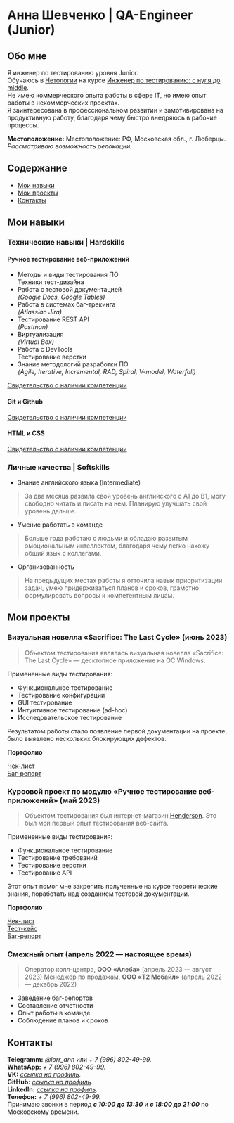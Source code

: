 # Анна Шевченко | QA-Engineer (Junior)
## Обо мне
Я инженер по тестированию уровня Junior. <br>
Обучаюсь в [Нетологии](https://netology.ru/) на курсе [Инженер по тестированию: с нуля до middle](https://netology.ru/programs/qa-middle?recommended_by=instant_search). <br>
Не имею коммерческого опыта работы в сфере IT, но имею опыт работы в некоммерческих проектах. <br>
Я заинтересована в профессиональном развитии и замотивирована на продуктивную работу, благодаря чему быстро внедряюсь в рабочие процессы.

**Местоположение:** Местоположение: РФ, Московская обл., г. Люберцы.
*Рассматриваю возможность релокации.*
## Содержание
* [Мои навыки](#мои-навыки)
* [Мои проекты](#мои-проекты)
* [Контакты](#контакты)
## Мои навыки

### Технические навыки | Hardskills
#### Ручное тестирование веб-приложений

* Методы и виды тестирования ПО <br> Техники тест-дизайна
* Работа с тестовой документацией <br> *(Google Docs, Google Tables)*
* Работа в системах баг-трекинга <br> *(Atlassian Jira)*
* Тестирование REST API <br> *(Postman)*
* Виртуализация <br> *(Virtual Box)*
* Работа с DevTools <br> Тестирование верстки 
* Знание методологий разработки ПО <br> *(Agile, Iterative, Incremental, RAD, Spiral, V-model, Waterfall)*

[Свидетельство о наличии компетенции](https://netology.ru/backend/api/user/programs/37617/pdf_certificate)

#### Git и Github

[Свидетельство о наличии компетенции](https://netology.ru/backend/api/user/programs/37337/pdf_certificate)

#### HTML и CSS

[Свидетельство о наличии компетенции](https://netology.ru/backend/api/user/programs/27205/pdf_certificate)


### Личные качества | Softskills
* Знание английского языка (Intermediate)
 > За два месяца развила свой уровень английского с A1 до B1, могу свободно читать и писать на нем. Планирую улучшать свой уровень дальше.

* Умение работать в команде
 > Больше года работаю с людьми и обладаю развитым эмоциональным интеллектом, благодаря чему легко нахожу общий язык с коллегами.

* Организованность
 > На предыдущих местах работы я отточила навык приоритизации задач, умею придерживаться планов и сроков, грамотно формулировать вопросы к компетентным лицам.

## Мои проекты
### Визуальная новелла «Sacrifice: The Last Cycle» (июнь 2023) <br>
  > Объектом тестирования являлась визуальная новелла «Sacrifice: The Last Cycle» — десктопное приложение на ОС Windows. 
  
  Примененные виды тестирования:
  * Функциональное тестирование
  * Тестирование конфигурации
  * GUI тестирование
  * Интуитивное тестирование (ad-hoc)
  * Исследовательское тестирование<br>

  Результатом работы стало появление первой документации на проекте, было выявлено нескольких блокирующих дефектов. <br>

**Портфолио**

  [Чек-лист](https://docs.google.com/spreadsheets/d/1ctDB8YPZ3Ar0Z4YSz0lxeBCN06-Jo3cBEqoeDsZZ1qA/edit?usp=sharing) <br>
  [Баг-репорт](https://docs.google.com/spreadsheets/d/15NEsmxuBxLthXDOqRtQqlgkeZgx5rw1qbCGD9b_Ef9k/edit?usp=sharing)

### Курсовой проект по модулю «Ручное тестирование веб-приложений» (май 2023)<br>
   > Объектом тестирования был интернет-магазин [Henderson](https://henderson.ru/). Это был мой первый опыт тестирования веб-сайта.

   Примененные виды тестирования:
   * Функциональное тестирование
   * Тестирование требований
   * Тестирование верстки
   * Тестирование API

  Этот опыт помог мне закрепить полученные на курсе теоретические знания, поработать над созданием тестовой документации. <br>

**Портфолио**

  [Чек-лист](https://docs.google.com/spreadsheets/d/1Ip0iSqM5D5_-gDQuOXpIcUAPnNBhcMkH1rzSONSM35k/edit?usp=sharing) <br>
  [Тест-кейс](https://docs.google.com/spreadsheets/d/1ggIAGtS9OObRawDaS-LGVJs6-1r7BOZSRRrRTSwpZWU/edit?usp=sharing) <br>
  [Баг-репорт](https://docs.google.com/spreadsheets/d/1a_w0qCcqWr3G6zR-n9Q_bcFPm4DOyD9063KjDZCXJn0/edit?usp=sharing)

### Смежный опыт (апрель 2022 — настоящее время)
> Оператор колл-центра, **ООО «Алеба»** (апрель 2023 — август 2023) 
> Менеджер по продажам, **ООО «T2 Мобайл»** (апрель 2022 — декабрь 2022) <br>

* Заведение баг-репортов
* Составление отчетности
* Опыт работы в команде
* Соблюдение планов и сроков

## Контакты
  **Telegramm:** *@lorr_ann* или *+ 7 (996) 802-49-99.* <br>
  **WhatsApp:** *+ 7 (996) 802-49-99.*<br>
  **VK:** *[ссылка на профиль](https://vk.com/ann_shevc).*<br>
  **GitHub:** *[ссылка на профиль](https://github.com/Lorrso).*<br>
  **LinkedIn:** *[ссылка на профиль](https://www.linkedin.com/in/анна-шевченко-417b65283).*<br>
  **Телефон:** *+ 7 (996) 802-49-99.* <br> Принимаю звонки в период __*с 10:00 до 13:30*__ и __*с 18:00 до 21:00*__ по Московскому времени.